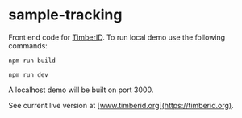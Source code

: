 # sample-tracking

Front end code for [TimberID](https://docs.google.com/document/d/1X5Jk_qoPsGIBDl8yperTkfJdd4Z3jc3NBnjriJjs5KA/edit?resourcekey=0-XDSorgcx25T1Mw3ZMAMb7Q). To run local demo use the following commands: 

`npm run build`

`npm run dev`

A localhost demo will be built on port 3000.

See current live version at [www.timberid.org](https://timberid.org).
